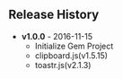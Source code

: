 ## Release History

 * **v1.0.0** - 2016-11-15
   - Initialize Gem Project
   - clipboard.js(v1.5.15)
   - toastr.js(v2.1.3)
